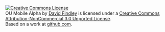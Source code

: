 <a rel="license" href="http://creativecommons.org/licenses/by-nc/3.0/"><img alt="Creative Commons License" style="border-width:0" src="http://i.creativecommons.org/l/by-nc/3.0/88x31.png" /></a><br /><span xmlns:dct="http://purl.org/dc/terms/" href="http://purl.org/dc/dcmitype/InteractiveResource" property="dct:title" rel="dct:type">OU Mobile Alpha</span> by <a xmlns:cc="http://creativecommons.org/ns#" href="https://play.google.com/store/apps/details?id=com.geared.ou" property="cc:attributionName" rel="cc:attributionURL">David Findley</a> is licensed under a <a rel="license" href="http://creativecommons.org/licenses/by-nc/3.0/">Creative Commons Attribution-NonCommercial 3.0 Unported License</a>.<br />Based on a work at <a xmlns:dct="http://purl.org/dc/terms/" href="https://github.com/ThinksInBits/OU-Mobile-App" rel="dct:source">github.com</a>.